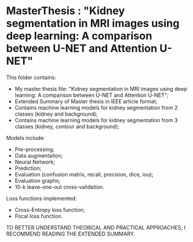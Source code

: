 # MasterThesis : "Kidney segmentation in MRI images using deep learning: A comparison between U-NET and Attention U-NET"

This folder contains:
- My master thesis file: "Kidney segmentation in MRI images using deep learning: A comparison between U-NET and Attention U-NET";
- Extended Summary of Master thesis in IEEE article format;
- Contains machine learning models for kidney segmentation from 2 classes (kidney and background);
- Contains machine learning models for kidney segmentation from 3 classes (kidney, contour and background);

Models include:
- Pre-processing;
- Data augmentation;
- Neural Network;
- Prediction;
- Evaluation (confusion matrix, recall, precision, dice, iou);
- Evaluation graphs;
- 10-k leave-one-out cross-validation.

Loss functions implemented:
- Cross-Entropy loss function;
- Focal loss function.

TO BETTER UNDERSTAND THEORICAL AND PRACTICAL APPROACHES, I RECOMMEND READING THE EXTENDED SUMMARY.


